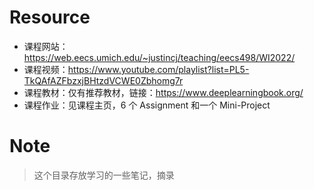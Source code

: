 # Resource

- 课程网站：https://web.eecs.umich.edu/~justincj/teaching/eecs498/WI2022/
- 课程视频：https://www.youtube.com/playlist?list=PL5-TkQAfAZFbzxjBHtzdVCWE0Zbhomg7r
- 课程教材：仅有推荐教材，链接：https://www.deeplearningbook.org/
- 课程作业：见课程主页，6 个 Assignment 和一个 Mini-Project

# Note

> 这个目录存放学习的一些笔记，摘录
